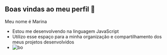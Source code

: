 ## Boas vindas ao meu perfil 🩷

Meu nome é Marina
- Estou me desenvolvendo na linguagem JavaScript
- Utilizo esse espaço para a minha organização e compartilhamento dos meus projetos desenvolvidos
- ![bo](https://media.tenor.com/c4mDiA1mzsgAAAAi/yae-miko-genshin-impact.gif)
